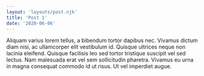 ```yaml
---
layout: 'layouts/post.njk'
title: 'Post 1'
date: '2020-06-06'
---
```


Aliquam varius lorem tellus, a bibendum tortor dapibus nec. Vivamus dictum diam nisi, ac ullamcorper elit vestibulum id. Quisque ultrices neque non lacinia eleifend. Quisque facilisis leo sed tortor tristique suscipit vel sed lectus. Nam malesuada erat vel sem sollicitudin pharetra. Vivamus eu urna in magna consequat commodo id ut risus. Ut vel imperdiet augue.
